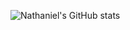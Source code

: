 ![Nathaniel's GitHub stats](https://github-readme-stats.vercel.app/api?username=llldar&show_icons=true&theme=radical&count_private=true)

